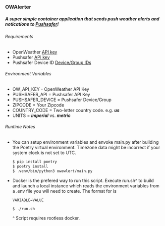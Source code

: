 ### OWAlerter

##### A super simple container application that sends push weather alerts and notications to [Pushsafer](https://www.pushsafer.com/)!

###### Requirements
* OpenWeather [API key](https://openweathermap.org/appid)
* Pushsafer [API key](https://www.pushsafer.com/en/pushapi)
* Pushsafer Device ID [Device/Group IDs](https://www.pushsafer.com/en/pushapi_ext#API-D)

###### Environment Variables

* OW_API_KEY - OpenWeather API Key
* PUSHSAFER_API = Pushsafer API Key
* PUSHSAFER_DEVICE = Pushsafer Device/Group
* ZIPCODE = Your Zipcode
* COUNTRY_CODE = Two-letter country code. e.g. _**us**_
* UNITS = _**imperial**_ vs. _**metric**_

###### Runtime Notes

* You can setup environment variables and envoke main.py after building the Poetry virtual environment. Timezone data might be incorrect if your system clock is not set to UTC.
    ```bash
    $ pip install poetry
    $ poetry install
    $ .venv/bin/python3 owawlert/main.py
    ```
* Docker is the prefered way to run this script. Execute run.sh^ to build and launch a local instance which reads the environment variables from a .env file you will need to create. The format for is 

    ```code
    VARIABLE=VALUE
    ```

    ```bash
    $ ./run.sh
    ```
    ^ Script requires rootless docker.

